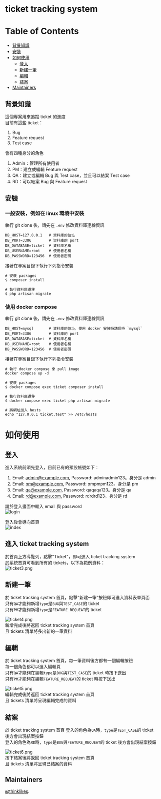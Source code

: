 # ticket tracking system

# Table of Contents
- [背景知識](#背景知識)
- [安裝](#安裝)
- [如何使用](#如何使用)
    - [登入](#登入)
    - [新建一筆](#新建一筆)
    - [編輯](#編輯)
    - [結案](#結案)
- [Maintainers](#maintainers)

## 背景知識
這個專案用來追蹤 ticket 的進度  
目前有這些 ticket：  
1. Bug
2. Feature request
3. Test case

會有四種身分的角色  
1. Admin：管理所有使用者
2. PM：建立或編輯 Feature request
3. QA：建立或編輯 Bug 與 Test case，並且可以結案 Test case
4. RD：可以結案 Bug 與 Feature request

## 安裝
### 一般安裝，例如在 linux 環境中安裝
執行 git clone 後，請先在 `.env` 修改資料庫連線資訊
```dotenv
DB_HOST=127.0.0.1   # 資料庫的位址
DB_PORT=3306        # 資料庫的 port
DB_DATABASE=ticket  # 資料庫名稱
DB_USERNAME=root    # 使用者名稱
DB_PASSWORD=123456  # 使用者密碼
```

接著在專案目錄下執行下列指令安裝
```shell
# 安裝 packages
$ composer install

# 執行資料庫遷移
$ php artisan migrate
```

### 使用 docker compose
執行 git clone 後，請先在 `.env` 修改資料庫連線資訊
```dotenv
DB_HOST=mysql       # 資料庫的位址，使用 docker 安裝時請保持 `mysql`
DB_PORT=3306        # 資料庫的 port
DB_DATABASE=ticket  # 資料庫名稱
DB_USERNAME=root    # 使用者名稱
DB_PASSWORD=123456  # 使用者密碼
```

接著在專案目錄下執行下列指令安裝
```shell
# 執行 docker compose 來 pull image
docker compose up -d

# 安裝 packages
$ docker compose exec ticket composer install

# 執行資料庫遷移
$ docker compose exec ticket php artisan migrate

# 將網址加入 hosts
echo "127.0.0.1 ticket.test" >> /etc/hosts
```

# 如何使用
## 登入
進入系統前須先登入，目前已有的預設帳號如下：
1. Email: admin@example.com, Password: adminadmin123。身分是 admin
2. Email: pm@example.com, Password: pmpmpm123。身分是 pm
3. Email: qa@example.com, Password: qaqaqa123。身分是 qa
4. Email: rd@example.com, Password: rdrdrd123。身分是 rd

請於登入畫面中輸入 email 與 password  
![login](./resources/images/ticket1.png)  

登入後會導向首頁  
![index](resources/images/ticket2.png)

## 進入 ticket tracking system
於首頁上方導覽列，點擊"Ticket"，即可進入 ticket tracking system  
於系統首頁可看到所有的 tickets，以下為範例資料：  
![ticket3.png](resources/images/ticket3.png)

## 新建一筆
於 ticket tracking system 首頁，點擊"新建一筆"按鈕即可進入資料表單頁面  
只有`QA`才能夠新增`type`是`BUG`與`TEST_CASE`的 ticket  
只有`PM`才能夠新增`type`是`FEATURE_REQUEAT`的 ticket

![ticket4.png](resources/images/ticket4.png)  
新增完成後將返回 ticket tracking system 首頁  
且 tickets 清單將多出新的一筆資料

## 編輯
於 ticket tracking system 首頁，每一筆資料後方都有一個編輯按鈕  
每一個角色都可以進入編輯頁  
只有`QA`才能夠在編輯`type`是`BUG`與`TEST_CASE`的 ticket 時按下送出  
只有`PM`才能夠在編輯`FEATURE_REQUEAT`的 ticket 時按下送出  

![ticket5.png](resources/images/ticket5.png)  
編輯完成後將返回 ticket tracking system 首頁  
且 tickets 清單將呈現編輯完成的資料

## 結案
於 ticket tracking system 首頁 
登入的角色為`QA`時，`type`是`TEST_CASE`的 ticket 後方會出現結案按鈕  
登入的角色為`RD`時，`type`是`BUG`與`FEATURE_REQUEAT`的 ticket 後方會出現結案按鈕  

![ticket6.png](resources/images/ticket6.png)  
按下結案後將返回 ticket tracking system 首頁  
且 tickets 清單將呈現已結案的資料

## Maintainers
[@thinklikes](https://github.com/thinklikes).
